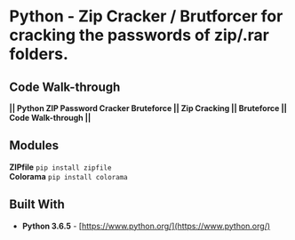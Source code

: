 # Python - Zip Cracker / Brutforcer for cracking the passwords of zip/.rar folders.

## Code Walk-through

**|| Python ZIP Password Cracker Bruteforce || Zip Cracking || Bruteforce || Code Walk-through ||**

## Modules
**ZIPfile**
<code>pip install zipfile</code>
<br>
**Colorama**
<code>pip install colorama</code>

## Built With

* **Python 3.6.5** - [https://www.python.org/](https://www.python.org/)
